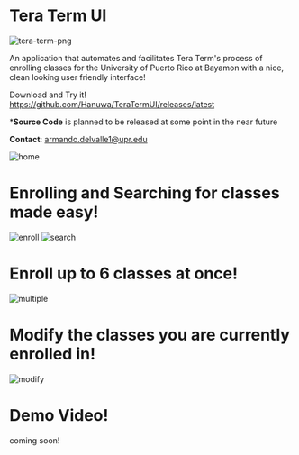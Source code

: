 # Tera Term UI

![tera-term-png](https://github.com/Hanuwa/TeraTermUI/assets/109267068/75fa1c89-80e7-40a8-b393-0a0931f3a111)

An application that automates and facilitates Tera Term's process of enrolling classes for the University of Puerto Rico at Bayamon with a nice, clean looking user friendly interface!

Download and Try it!
https://github.com/Hanuwa/TeraTermUI/releases/latest

***Source Code** is planned to be released at some point in the near future

**Contact**: armando.delvalle1@upr.edu

![home](https://github.com/Hanuwa/TeraTermUI/assets/109267068/c908a96b-bf50-44f6-9e7f-bf704a3bc31f)

# Enrolling and Searching for classes made easy!

![enroll](https://github.com/Hanuwa/TeraTermUI/assets/109267068/b07218c9-2c48-439f-bc33-871c8f8eb6b0)
![search](https://github.com/Hanuwa/TeraTermUI/assets/109267068/c19837c0-e888-4546-811f-b12fab4273e1)

# Enroll up to 6 classes at once!

![multiple](https://github.com/Hanuwa/TeraTermUI/assets/109267068/46d603ed-8f90-453c-bd1c-b272585daf76)

# Modify the classes you are currently enrolled in!

![modify](https://github.com/Hanuwa/TeraTermUI/assets/109267068/90d246f3-28b4-4e3f-9ef8-6b59b13e1bd2)

# Demo Video!

coming soon!
